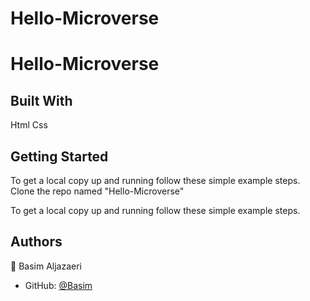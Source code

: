 # Hello-Microverse
# Hello-Microverse

## Built With

Html
Css

## Getting Started

To get a local copy up and running follow these simple example steps. Clone the repo named "Hello-Microverse"


To get a local copy up and running follow these simple example steps.


## Authors

👤 Basim Aljazaeri

- GitHub: [@Basim](https://github.com/ShiroYaksha90)
